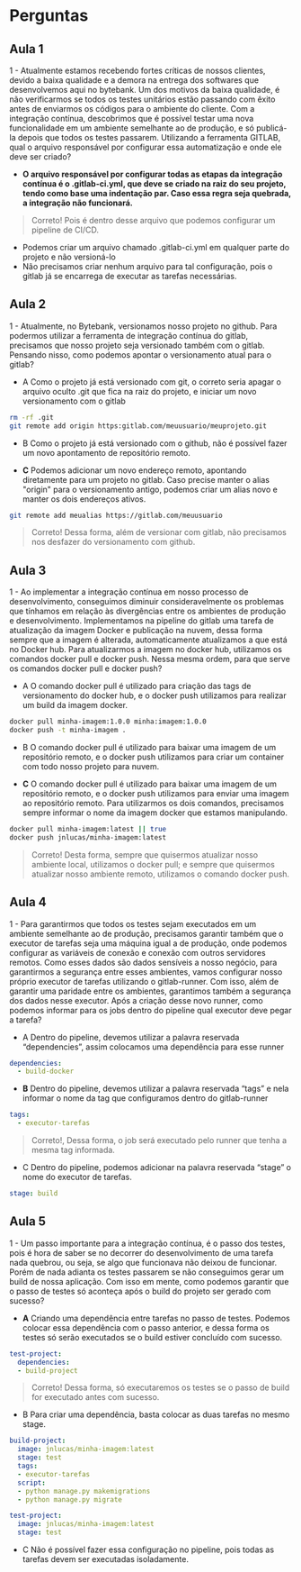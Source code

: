 # Perguntas

## Aula 1

1 - Atualmente estamos recebendo fortes críticas de nossos clientes, devido a baixa qualidade e a demora na entrega dos softwares que desenvolvemos aqui no bytebank. Um dos motivos da baixa qualidade, é não verificarmos se todos os testes unitários estão passando com êxito antes de enviarmos os códigos para o ambiente do cliente. Com a integração contínua, descobrimos que é possível testar uma nova funcionalidade em um ambiente semelhante ao de produção, e só publicá-la depois que todos os testes passarem. Utilizando a ferramenta GITLAB, qual o arquivo responsável por configurar essa automatização e onde ele deve ser criado?

- __O arquivo responsável por configurar todas as etapas da integração contínua é o .gitlab-ci.yml, que deve se criado na raiz do seu projeto, tendo como base uma indentação par. Caso essa regra seja quebrada, a integração não funcionará.__
> Correto! Pois é dentro desse arquivo que podemos configurar um pipeline de CI/CD.
- Podemos criar um arquivo chamado .gitlab-ci.yml em qualquer parte do projeto e não versioná-lo
- Não precisamos criar nenhum arquivo para tal configuração, pois o gitlab já se encarrega de executar as tarefas necessárias.

## Aula 2

1 - Atualmente, no Bytebank, versionamos nosso projeto no github. Para podermos utilizar a ferramenta de integração contínua do gitlab, precisamos que nosso projeto seja versionado também com o gitlab. Pensando nisso, como podemos apontar o versionamento atual para o gitlab?

- A
Como o projeto já está versionado com git, o correto seria apagar o arquivo oculto .git que fica na raiz do projeto, e iniciar um novo versionamento com o gitlab
```bash
rm -rf .git
git remote add origin https:gitlab.com/meuusuario/meuprojeto.git
```

- B
Como o projeto já está versionado com o github, não é possível fazer um novo apontamento de repositório remoto.

- __C__
Podemos adicionar um novo endereço remoto, apontando diretamente para um projeto no gitlab. Caso precise manter o alias "origin" para o versionamento antigo, podemos criar um alias novo e manter os dois endereços ativos.
```bash
git remote add meualias https://gitlab.com/meuusuario
```
> Correto! Dessa forma, além de versionar com gitlab, não precisamos nos desfazer do versionamento com github.

## Aula 3

1 - Ao implementar a integração contínua em nosso processo de desenvolvimento, conseguimos diminuir consideravelmente os problemas que tínhamos em relação às divergências entre os ambientes de produção e desenvolvimento. Implementamos na pipeline do gitlab uma tarefa de atualização da imagem Docker e publicação na nuvem, dessa forma sempre que a imagem é alterada, automaticamente atualizamos a que está no Docker hub. Para atualizarmos a imagem no docker hub, utilizamos os comandos docker pull e docker push. Nessa mesma ordem, para que serve os comandos docker pull e docker push?

- A
O comando docker pull é utilizado para criação das tags de versionamento do docker hub, e o docker push utilizamos para realizar um build da imagem docker.
```bash
docker pull minha-imagem:1.0.0 minha:imagem:1.0.0
docker push -t minha-imagem .
```

- B
O comando docker pull é utilizado para baixar uma imagem de um repositório remoto, e o docker push utilizamos para criar um container com todo nosso projeto para nuvem.

- __C__
O comando docker pull é utilizado para baixar uma imagem de um repositório remoto, e o docker push utilizamos para enviar uma imagem ao repositório remoto. Para utilizarmos os dois comandos, precisamos sempre informar o nome da imagem docker que estamos manipulando.
```bash
docker pull minha-imagem:latest || true
docker push jnlucas/minha-imagem:latest
```
> Correto! Desta forma, sempre que quisermos atualizar nosso ambiente local, utilizamos o docker pull; e sempre que quisermos atualizar nosso ambiente remoto, utilizamos o comando docker push.

## Aula 4

1 - Para garantirmos que todos os testes sejam executados em um ambiente semelhante ao de produção, precisamos garantir também que o executor de tarefas seja uma máquina igual a de produção, onde podemos configurar as variáveis de conexão e conexão com outros servidores remotos. Como esses dados são dados sensíveis a nosso negócio, para garantirmos a segurança entre esses ambientes, vamos configurar nosso próprio executor de tarefas utilizando o gitlab-runner. Com isso, além de garantir uma paridade entre os ambientes, garantimos também a segurança dos dados nesse executor. Após a criação desse novo runner, como podemos informar para os jobs dentro do pipeline qual executor deve pegar a tarefa?

- A
Dentro do pipeline, devemos utilizar a palavra reservada “dependencies”, assim colocamos uma dependência para esse runner
```yml
dependencies:
  - build-docker
```

- __B__
Dentro do pipeline, devemos utilizar a palavra reservada “tags” e nela informar o nome da tag que configuramos dentro do gitlab-runner
```yml
tags:
  - executor-tarefas
```
> Correto!, Dessa forma, o job será executado pelo runner que tenha a mesma tag informada.

- C
Dentro do pipeline, podemos adicionar na palavra reservada “stage” o nome do executor de tarefas.
```yml
stage: build
```

## Aula 5

1 - Um passo importante para a integração contínua, é o passo dos testes, pois é hora de saber se no decorrer do desenvolvimento de uma tarefa nada quebrou, ou seja, se algo que funcionava não deixou de funcionar. Porém de nada adianta os testes passarem se não conseguimos gerar um build de nossa aplicação. Com isso em mente, como podemos garantir que o passo de testes só aconteça após o build do projeto ser gerado com sucesso?

- __A__
Criando uma dependência entre tarefas no passo de testes. Podemos colocar essa dependência com o passo anterior, e dessa forma os testes só serão executados se o build estiver concluído com sucesso.
```yml
test-project:
  dependencies:
  - build-project
```
> Correto! Dessa forma, só executaremos os testes se o passo de build for executado antes com sucesso.

- B
Para criar uma dependência, basta colocar as duas tarefas no mesmo stage.
```yml
build-project:
  image: jnlucas/minha-imagem:latest
  stage: test
  tags:
  - executor-tarefas
  script:
  - python manage.py makemigrations
  - python manage.py migrate

test-project:
  image: jnlucas/minha-imagem:latest
  stage: test
```

- C
Não é possível fazer essa configuração no pipeline, pois todas as tarefas devem ser executadas isoladamente.
